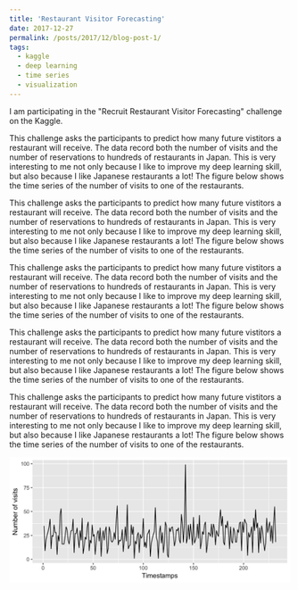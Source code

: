 ```yaml
---
title: 'Restaurant Visitor Forecasting'
date: 2017-12-27
permalink: /posts/2017/12/blog-post-1/
tags:
  - kaggle
  - deep learning
  - time series
  - visualization
---
```


I am participating in the "Recruit Restaurant Visitor Forecasting" challenge on the Kaggle.

This challenge asks the participants to predict how many future vistitors a restaurant will receive. The data record both the number of visits and the number of reservations to hundreds of restaurants in Japan. This is very interesting to me not only because I like to improve my deep learning skill, but also because I like Japanese restaurants a lot! The figure below shows the time series of the number of visits to one of the restaurants.

This challenge asks the participants to predict how many future vistitors a restaurant will receive. The data record both the number of visits and the number of reservations to hundreds of restaurants in Japan. This is very interesting to me not only because I like to improve my deep learning skill, but also because I like Japanese restaurants a lot! The figure below shows the time series of the number of visits to one of the restaurants.

This challenge asks the participants to predict how many future vistitors a restaurant will receive. The data record both the number of visits and the number of reservations to hundreds of restaurants in Japan. This is very interesting to me not only because I like to improve my deep learning skill, but also because I like Japanese restaurants a lot! The figure below shows the time series of the number of visits to one of the restaurants.

This challenge asks the participants to predict how many future vistitors a restaurant will receive. The data record both the number of visits and the number of reservations to hundreds of restaurants in Japan. This is very interesting to me not only because I like to improve my deep learning skill, but also because I like Japanese restaurants a lot! The figure below shows the time series of the number of visits to one of the restaurants.

This challenge asks the participants to predict how many future vistitors a restaurant will receive. The data record both the number of visits and the number of reservations to hundreds of restaurants in Japan. This is very interesting to me not only because I like to improve my deep learning skill, but also because I like Japanese restaurants a lot! The figure below shows the time series of the number of visits to one of the restaurants.

![alt text](https://github.com/bellowswang/bellowswang.github.io/raw/master/images/ts20171227.jpeg)